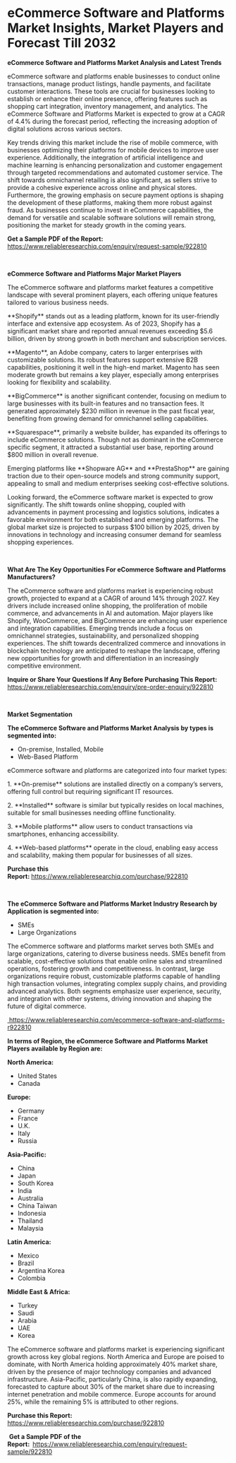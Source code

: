 <p><h1>eCommerce Software and Platforms Market Insights, Market Players and Forecast Till 2032</h1></p><p><strong>eCommerce Software and Platforms Market Analysis and Latest Trends</strong></p>
<p><p>eCommerce software and platforms enable businesses to conduct online transactions, manage product listings, handle payments, and facilitate customer interactions. These tools are crucial for businesses looking to establish or enhance their online presence, offering features such as shopping cart integration, inventory management, and analytics. The eCommerce Software and Platforms Market is expected to grow at a CAGR of 4.4% during the forecast period, reflecting the increasing adoption of digital solutions across various sectors.</p><p>Key trends driving this market include the rise of mobile commerce, with businesses optimizing their platforms for mobile devices to improve user experience. Additionally, the integration of artificial intelligence and machine learning is enhancing personalization and customer engagement through targeted recommendations and automated customer service. The shift towards omnichannel retailing is also significant, as sellers strive to provide a cohesive experience across online and physical stores. Furthermore, the growing emphasis on secure payment options is shaping the development of these platforms, making them more robust against fraud. As businesses continue to invest in eCommerce capabilities, the demand for versatile and scalable software solutions will remain strong, positioning the market for steady growth in the coming years.</p></p>
<p><strong>Get a Sample PDF of the Report:&nbsp;</strong> <a href="https://www.reliableresearchiq.com/enquiry/request-sample/922810?utm_campaign=3447&utm_medium=2&utm_source=Github&utm_content=ia&utm_term=18042025&utm_id=ecommerce-software-and-platforms">https://www.reliableresearchiq.com/enquiry/request-sample/922810</a></p>
<p>&nbsp;</p>
<p><strong>eCommerce Software and Platforms Major Market Players</strong></p>
<p><p>The eCommerce software and platforms market features a competitive landscape with several prominent players, each offering unique features tailored to various business needs.</p><p>**Shopify** stands out as a leading platform, known for its user-friendly interface and extensive app ecosystem. As of 2023, Shopify has a significant market share and reported annual revenues exceeding $5.6 billion, driven by strong growth in both merchant and subscription services.</p><p>**Magento**, an Adobe company, caters to larger enterprises with customizable solutions. Its robust features support extensive B2B capabilities, positioning it well in the high-end market. Magento has seen moderate growth but remains a key player, especially among enterprises looking for flexibility and scalability.</p><p>**BigCommerce** is another significant contender, focusing on medium to large businesses with its built-in features and no transaction fees. It generated approximately $230 million in revenue in the past fiscal year, benefiting from growing demand for omnichannel selling capabilities.</p><p>**Squarespace**, primarily a website builder, has expanded its offerings to include eCommerce solutions. Though not as dominant in the eCommerce specific segment, it attracted a substantial user base, reporting around $800 million in overall revenue.</p><p>Emerging platforms like **Shopware AG** and **PrestaShop** are gaining traction due to their open-source models and strong community support, appealing to small and medium enterprises seeking cost-effective solutions.</p><p>Looking forward, the eCommerce software market is expected to grow significantly. The shift towards online shopping, coupled with advancements in payment processing and logistics solutions, indicates a favorable environment for both established and emerging platforms. The global market size is projected to surpass $100 billion by 2025, driven by innovations in technology and increasing consumer demand for seamless shopping experiences.</p></p>
<p>&nbsp;</p>
<p><strong>What Are The Key Opportunities For eCommerce Software and Platforms Manufacturers?</strong></p>
<p><p>The eCommerce software and platforms market is experiencing robust growth, projected to expand at a CAGR of around 14% through 2027. Key drivers include increased online shopping, the proliferation of mobile commerce, and advancements in AI and automation. Major players like Shopify, WooCommerce, and BigCommerce are enhancing user experience and integration capabilities. Emerging trends include a focus on omnichannel strategies, sustainability, and personalized shopping experiences. The shift towards decentralized commerce and innovations in blockchain technology are anticipated to reshape the landscape, offering new opportunities for growth and differentiation in an increasingly competitive environment.</p></p>
<p><strong>Inquire or Share Your Questions If Any Before Purchasing This Report:</strong> <a href="https://www.reliableresearchiq.com/enquiry/pre-order-enquiry/922810?utm_campaign=3447&utm_medium=2&utm_source=Github&utm_content=ia&utm_term=18042025&utm_id=ecommerce-software-and-platforms">https://www.reliableresearchiq.com/enquiry/pre-order-enquiry/922810</a></p>
<p>&nbsp;</p>
<p><strong>Market Segmentation</strong></p>
<p><strong>The eCommerce Software and Platforms Market Analysis by types is segmented into:</strong></p>
<p><ul><li>On-premise, Installed, Mobile</li><li>Web-Based Platform</li></ul></p>
<p><p>eCommerce software and platforms are categorized into four market types: </p><p>1. **On-premise** solutions are installed directly on a company’s servers, offering full control but requiring significant IT resources.</p><p>2. **Installed** software is similar but typically resides on local machines, suitable for small businesses needing offline functionality.</p><p>3. **Mobile platforms** allow users to conduct transactions via smartphones, enhancing accessibility.</p><p>4. **Web-based platforms** operate in the cloud, enabling easy access and scalability, making them popular for businesses of all sizes.</p></p>
<p><strong>Purchase this Report:&nbsp;</strong><a href="https://www.reliableresearchiq.com/purchase/922810?utm_campaign=3447&utm_medium=2&utm_source=Github&utm_content=ia&utm_term=18042025&utm_id=ecommerce-software-and-platforms">https://www.reliableresearchiq.com/purchase/922810</a></p>
<p>&nbsp;</p>
<p><strong>The eCommerce Software and Platforms Market Industry Research by Application is segmented into:</strong></p>
<p><ul><li>SMEs</li><li>Large Organizations</li></ul></p>
<p><p>The eCommerce software and platforms market serves both SMEs and large organizations, catering to diverse business needs. SMEs benefit from scalable, cost-effective solutions that enable online sales and streamlined operations, fostering growth and competitiveness. In contrast, large organizations require robust, customizable platforms capable of handling high transaction volumes, integrating complex supply chains, and providing advanced analytics. Both segments emphasize user experience, security, and integration with other systems, driving innovation and shaping the future of digital commerce.</p></p>
<p><a href="https://www.reliableresearchiq.com/ecommerce-software-and-platforms-r922810?utm_campaign=3447&utm_medium=2&utm_source=Github&utm_content=ia&utm_term=18042025&utm_id=ecommerce-software-and-platforms">&nbsp;https://www.reliableresearchiq.com/ecommerce-software-and-platforms-r922810</a></p>
<p><strong>In terms of Region, the eCommerce Software and Platforms Market Players available by Region are:</strong></p>
<p>
    <p> <strong> North America: </strong>
        <ul>
            <li>United States</li>
            <li>Canada</li>
        </ul>
        </p> 
    <p> <strong> Europe: </strong>
        <ul>
            <li>Germany</li>
            <li>France</li>
            <li>U.K.</li>
            <li>Italy</li>
            <li>Russia</li>
        </ul>
        </p> 
    <p> <strong> Asia-Pacific: </strong>
        <ul>
            <li>China</li>
            <li>Japan</li>
            <li>South Korea</li>
            <li>India</li>
            <li>Australia</li>
            <li>China Taiwan</li>
            <li>Indonesia</li>
            <li>Thailand</li>
            <li>Malaysia</li>
        </ul>
        </p> 
    <p> <strong> Latin America: </strong>
        <ul>
            <li>Mexico</li>
            <li>Brazil</li>
            <li>Argentina Korea</li>
            <li>Colombia</li>
        </ul>
        </p> 
    <p> <strong> Middle East & Africa: </strong>
        <ul>
            <li>Turkey</li>
            <li>Saudi</li>
            <li>Arabia</li>
            <li>UAE</li>
            <li>Korea</li>
        </ul>
    </p>
    </p>
<p><p>The eCommerce software and platforms market is experiencing significant growth across key global regions. North America and Europe are poised to dominate, with North America holding approximately 40% market share, driven by the presence of major technology companies and advanced infrastructure. Asia-Pacific, particularly China, is also rapidly expanding, forecasted to capture about 30% of the market share due to increasing internet penetration and mobile commerce. Europe accounts for around 25%, while the remaining 5% is attributed to other regions.</p></p>
<p><strong>Purchase this Report: </strong><a href="https://www.reliableresearchiq.com/purchase/922810?utm_campaign=3447&utm_medium=2&utm_source=Github&utm_content=ia&utm_term=18042025&utm_id=ecommerce-software-and-platforms">https://www.reliableresearchiq.com/purchase/922810</a></p>
<p>&nbsp;<strong>Get a Sample PDF of the Report:&nbsp;&nbsp;</strong><a href="https://www.reliableresearchiq.com/enquiry/request-sample/922810?utm_campaign=3447&utm_medium=2&utm_source=Github&utm_content=ia&utm_term=18042025&utm_id=ecommerce-software-and-platforms">https://www.reliableresearchiq.com/enquiry/request-sample/922810</a></p>
<p><strong></strong></p>
<p><p></p><p></p><p></p></p>
